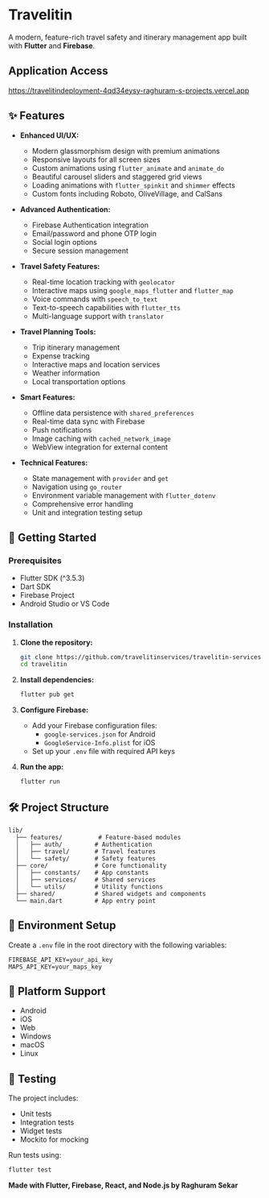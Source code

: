 # Travelitin

A modern, feature-rich travel safety and itinerary management app built with **Flutter** and **Firebase**.

## Application Access
https://travelitindeployment-4qd34eysy-raghuram-s-projects.vercel.app

## ✨ Features

- **Enhanced UI/UX:**
  - Modern glassmorphism design with premium animations
  - Responsive layouts for all screen sizes
  - Custom animations using `flutter_animate` and `animate_do`
  - Beautiful carousel sliders and staggered grid views
  - Loading animations with `flutter_spinkit` and `shimmer` effects
  - Custom fonts including Roboto, OliveVillage, and CalSans

- **Advanced Authentication:**
  - Firebase Authentication integration
  - Email/password and phone OTP login
  - Social login options
  - Secure session management

- **Travel Safety Features:**
  - Real-time location tracking with `geolocator`
  - Interactive maps using `google_maps_flutter` and `flutter_map`
  - Voice commands with `speech_to_text`
  - Text-to-speech capabilities with `flutter_tts`
  - Multi-language support with `translator`

- **Travel Planning Tools:**
  - Trip itinerary management
  - Expense tracking
  - Interactive maps and location services
  - Weather information
  - Local transportation options

- **Smart Features:**
  - Offline data persistence with `shared_preferences`
  - Real-time data sync with Firebase
  - Push notifications
  - Image caching with `cached_network_image`
  - WebView integration for external content

- **Technical Features:**
  - State management with `provider` and `get`
  - Navigation using `go_router`
  - Environment variable management with `flutter_dotenv`
  - Comprehensive error handling
  - Unit and integration testing setup

## 🚀 Getting Started

### Prerequisites

- Flutter SDK (^3.5.3)
- Dart SDK
- Firebase Project
- Android Studio or VS Code

### Installation

1. **Clone the repository:**
   ```bash
   git clone https://github.com/travelitinservices/travelitin-services.git
   cd travelitin
   ```

2. **Install dependencies:**
   ```bash
   flutter pub get
   ```

3. **Configure Firebase:**
   - Add your Firebase configuration files:
     - `google-services.json` for Android
     - `GoogleService-Info.plist` for iOS
   - Set up your `.env` file with required API keys

4. **Run the app:**
   ```bash
   flutter run
   ```

## 🛠️ Project Structure

```
lib/
  ├── features/          # Feature-based modules
  │   ├── auth/         # Authentication
  │   ├── travel/       # Travel features
  │   └── safety/       # Safety features
  ├── core/             # Core functionality
  │   ├── constants/    # App constants
  │   ├── services/     # Shared services
  │   └── utils/        # Utility functions
  ├── shared/           # Shared widgets and components
  └── main.dart         # App entry point
```

## 🔧 Environment Setup

Create a `.env` file in the root directory with the following variables:
```
FIREBASE_API_KEY=your_api_key
MAPS_API_KEY=your_maps_key
```

## 📱 Platform Support

- Android
- iOS
- Web
- Windows
- macOS
- Linux

## 🧪 Testing

The project includes:
- Unit tests
- Integration tests
- Widget tests
- Mockito for mocking

Run tests using:
```bash
flutter test
```

**Made with Flutter, Firebase, React, and Node.js by Raghuram Sekar**





